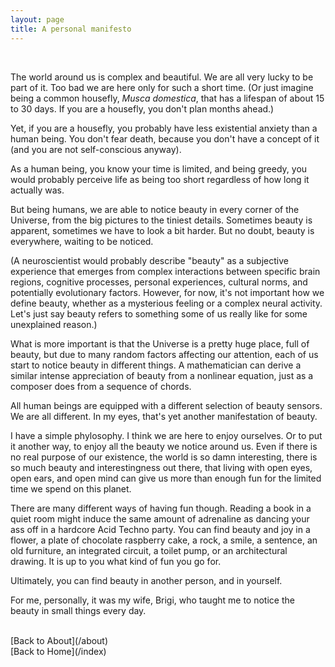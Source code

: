 ```yaml
---
layout: page
title: A personal manifesto
---
```


<br>

The world around us is complex and beautiful. We are all very lucky to be part of it. Too bad we are here only for such a short time. (Or just imagine being a common housefly, _Musca domestica_, that has a lifespan of about 15 to 30 days. If you are a housefly, you don't plan months ahead.)

Yet, if you are a housefly, you probably have less existential anxiety than a human being. You don't fear death, because you don't have a concept of it (and you are not self-conscious anyway).

As a human being, you know your time is limited, and being greedy, you would probably perceive life as being too short regardless of how long it actually was.

But being humans, we are able to notice beauty in every corner of the Universe, from the big pictures to the tiniest details. Sometimes beauty is apparent, sometimes we have to look a bit harder. But no doubt, beauty is everywhere, waiting to be noticed.

(A neuroscientist would probably describe "beauty" as a subjective experience that emerges from complex interactions between specific brain regions, cognitive processes, personal experiences, cultural norms, and potentially evolutionary factors. However, for now, it's not important how we define beauty, whether as a mysterious feeling or a complex neural activity. Let's just say beauty refers to something some of us really like for some unexplained reason.)

What is more important is that the Universe is a pretty huge place, full of beauty, but due to many random factors affecting our attention, each of us start to notice beauty in different things. A mathematician can derive a similar intense appreciation of beauty from a nonlinear equation, just as a composer does from a sequence of chords.

All human beings are equipped with a different selection of beauty sensors. We are all different. In my eyes, that's yet another manifestation of beauty.

I have a simple phylosophy. I think we are here to enjoy ourselves. Or to put it another way, to enjoy all the beauty we notice around us. Even if there is no real purpose of our existence, the world is so damn interesting, there is so much beauty and interestingness out there, that living with open eyes, open ears, and open mind can give us more than enough fun for the limited time we spend on this planet.

There are many different ways of having fun though. Reading a book in a quiet room might induce the same amount of adrenaline as dancing your ass off in a hardcore Acid Techno party. You can find beauty and joy in a flower, a plate of chocolate raspberry cake, a rock, a smile, a sentence, an old furniture, an integrated circuit, a toilet pump, or an architectural drawing. It is up to you what kind of fun you go for.

Ultimately, you can find beauty in another person, and in yourself.

For me, personally, it was my wife, Brigi, who taught me to notice the beauty in small things every day.

<br>
[Back to About](/about)
<br>
[Back to Home](/index)
